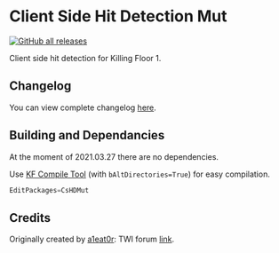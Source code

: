 # Client Side Hit Detection Mut

[![GitHub all releases](https://img.shields.io/github/downloads/InsultingPros/CsHDMut/total)](https://github.com/InsultingPros/CsHDMut/releases)

Client side hit detection for Killing Floor 1.

## Changelog

You can view complete changelog [here](Docs/CHANGELOG.md).

## Building and Dependancies

At the moment of 2021.03.27 there are no dependencies.

Use [KF Compile Tool](https://github.com/InsultingPros/KFCompileTool) (with `bAltDirectories=True`) for easy compilation.

```cpp
EditPackages=CsHDMut
```

## Credits

Originally created by [a1eat0r](http://steamcommunity.com/profiles/76561198065101703): TWI forum [link](https://forums.tripwireinteractive.com/index.php?threads/mutator-client-side-hit-detection.101024/).
